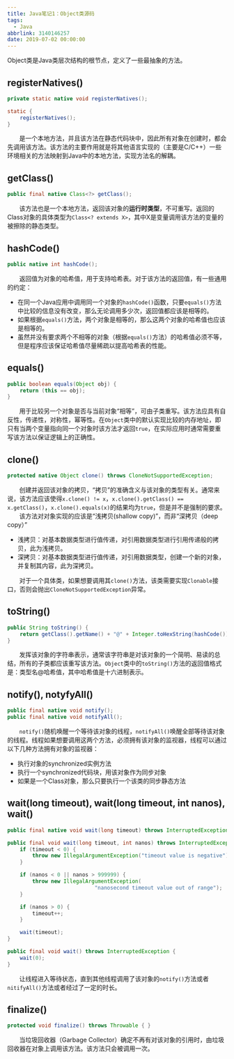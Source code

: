 ```yaml
---
title: Java笔记1：Object类源码
tags:
  - Java
abbrlink: 3140146257
date: 2019-07-02 00:00:00
---
```



Object类是Java类层次结构的根节点，定义了一些最抽象的方法。

## registerNatives()

```java
private static native void registerNatives();

static {
    registerNatives();
}
```
&#160; &#160; &#160; &#160;是一个本地方法，并且该方法在静态代码块中，因此所有对象在创建时，都会先调用该方法。该方法的主要作用就是将其他语言实现的（主要是C/C++）一些环境相关的方法映射到Java中的本地方法，实现方法名的解耦。

<!--more-->

## getClass()

```java
public final native Class<?> getClass();
```

&#160; &#160; &#160; &#160;该方法也是一个本地方法，返回该对象的**运行时类型**，不可重写。返回的Class对象的具体类型为`Class<? extends X>`，其中X是变量调用该方法的变量的被擦除的静态类型。

## hashCode()

```java
public native int hashCode();
```
&#160; &#160; &#160; &#160;返回值为对象的哈希值，用于支持哈希表。对于该方法的返回值，有一些通用的约定：

* 在同一个Java应用中调用同一个对象的`hashCode()`函数，只要`equals()`方法中比较的信息没有改变，那么无论调用多少次，返回值都应该是相等的。
* 如果根据`equals()`方法，两个对象是相等的，那么这两个对象的哈希值也应该是相等的。
* 虽然并没有要求两个不相等的对象（根据`equals()`方法）的哈希值必须不等，但是程序应该保证哈希值尽量稀疏以提高哈希表的性能。

## equals()

```java
public boolean equals(Object obj) {
    return (this == obj);
}
```

&#160; &#160; &#160; &#160;用于比较另一个对象是否与当前对象“相等”，可由子类重写。该方法应具有自反性，传递性，对称性，幂等性。在`Object`类中的默认实现比较的内存地址，即只有当两个变量指向同一个对象时该方法才返回`true`，在实际应用时通常需要重写该方法以保证逻辑上的正确性。

## clone()

```java
protected native Object clone() throws CloneNotSupportedException;
```

&#160; &#160; &#160; &#160;创建并返回该对象的拷贝，“拷贝”的准确含义与该对象的类型有关。通常来说，该方法应该使得`x.clone() != x`，`x.clone().getClass() == x.getClass()`，`x.clone().equals(x)`的结果均为`true`，但是并不是强制的要求。
&#160; &#160; &#160; &#160;该方法对对象实现的应该是“浅拷贝(shallow copy)”，而非“深拷贝（deep copy）”
* 浅拷贝：对基本数据类型进行值传递，对引用数据类型进行引用传递般的拷贝，此为浅拷贝。
* 深拷贝：对基本数据类型进行值传递，对引用数据类型，创建一个新的对象，并复制其内容，此为深拷贝。

&#160; &#160; &#160; &#160;对于一个具体类，如果想要调用其`clone()`方法，该类需要实现`Clonable`接口，否则会抛出`CloneNotSupportedException`异常。

## toString()

```java
public String toString() {
    return getClass().getName() + "@" + Integer.toHexString(hashCode());
}
```

&#160; &#160; &#160; &#160;发挥该对象的字符串表示，通常该字符串是对该对象的一个简明、易读的总结，所有的子类都应该重写该方法。`Object`类中的`toString()`方法的返回值格式是：类型名@哈希值，其中哈希值是十六进制表示。

## notify(), notyfyAll()

```java
public final native void notify();
public final native void notifyAll();
```

&#160; &#160; &#160; &#160;`notify()`随机唤醒一个等待该对象的线程，`notifyAll()`唤醒全部等待该对象的线程。线程如果想要调用这两个方法，必须拥有该对象的监视器，线程可以通过以下几种方法拥有对象的监视器：
* 执行对象的synchronized实例方法
* 执行一个synchronized代码块，用该对象作为同步对象
* 如果是一个Class对象，那么只要执行一个该类的同步静态方法

## wait(long timeout), wait(long timeout, int nanos), wait()

```java
public final native void wait(long timeout) throws InterruptedException;

public final void wait(long timeout, int nanos) throws InterruptedException {
    if (timeout < 0) {
        throw new IllegalArgumentException("timeout value is negative");
    }

    if (nanos < 0 || nanos > 999999) {
        throw new IllegalArgumentException(
                            "nanosecond timeout value out of range");
    }

    if (nanos > 0) {
        timeout++;
    }

    wait(timeout);
}

public final void wait() throws InterruptedException {
    wait(0);
}
```

&#160; &#160; &#160; &#160;让线程进入等待状态，直到其他线程调用了该对象的`notify()`方法或者`nitifyAll()`方法或者经过了一定的时长。

## finalize()

```java
protected void finalize() throws Throwable { }
```

&#160; &#160; &#160; &#160;当垃圾回收器（Garbage Collector）确定不再有对该对象的引用时，由垃圾回收器在对象上调用该方法。该方法只会被调用一次。